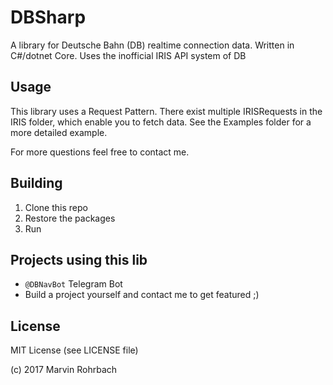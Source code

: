 # DBSharp
A library for Deutsche Bahn (DB) realtime connection data. Written in C#/dotnet Core. Uses the inofficial IRIS API system of DB

## Usage
This library uses a Request Pattern. There exist multiple IRISRequests in the IRIS folder, which enable you to fetch data.
See the Examples folder for a more detailed example.

For more questions feel free to contact me.

## Building
1. Clone this repo
2. Restore the packages
3. Run

## Projects using this lib
 - `@DBNavBot` Telegram Bot
 - Build a project yourself and contact me to get featured ;)

## License
MIT License (see LICENSE file)

(c) 2017 Marvin Rohrbach
